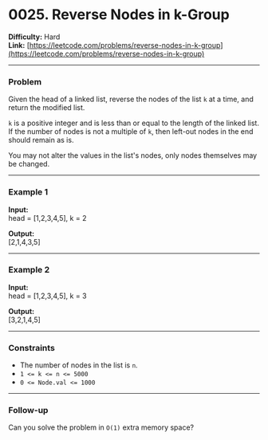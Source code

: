# 0025. Reverse Nodes in k-Group

**Difficulty:** Hard  
**Link:** [https://leetcode.com/problems/reverse-nodes-in-k-group](https://leetcode.com/problems/reverse-nodes-in-k-group)

---

### Problem

Given the head of a linked list, reverse the nodes of the list `k` at a time, and return the modified list.

`k` is a positive integer and is less than or equal to the length of the linked list.  
If the number of nodes is not a multiple of `k`, then left-out nodes in the end should remain as is.

You may not alter the values in the list's nodes, only nodes themselves may be changed.

---

### Example 1

**Input:**  
head = [1,2,3,4,5], k = 2

**Output:**  
[2,1,4,3,5]

---

### Example 2

**Input:**  
head = [1,2,3,4,5], k = 3

**Output:**  
[3,2,1,4,5]

---

### Constraints

- The number of nodes in the list is `n`.
- `1 <= k <= n <= 5000`
- `0 <= Node.val <= 1000`

---

### Follow-up

Can you solve the problem in `O(1)` extra memory space?

